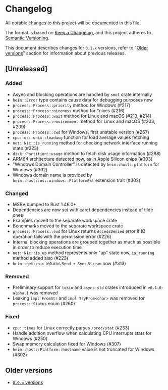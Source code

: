 # Changelog
All notable changes to this project will be documented in this file.

The format is based on [Keep a Changelog](https://keepachangelog.com/en/1.0.0/),
and this project adheres to [Semantic Versioning](https://semver.org/spec/v2.0.0.html).

This document describes changes for `0.1.x` versions,
refer to "[Older versions](#older-versions)" section
for information about previous releases.

## [Unreleased]

### Added

 * Async and blocking operations are handled by `smol` crate internally
 * `heim::Error` type contains cause data for debugging purposes now
 * `process::Process::priority` method for Windows (#217)
 * `process::Process::niceness` method for *nixes (#216)
 * `process::Process::wait` method for Linux and macOS (#213, #214)
 * `process::Process::environment` method for Linux and macOS (#208, #209)
 * `process::Process::cwd` for Windows, first unstable version (#267)
 * `cpu::os::unix::loadavg` function for load average values fetching
 * `net::Nic::is_running` method for checking network interface running state (#223)
 * `disk::Partition::usage` method to fetch disk usage information (#288)
 * ARM64 architecture detected now, as in Apple Silicon chips (#303)
 * "Windows Domain Controller" is detected by `heim::host::platform` for Windows (#302)
 * Windows domain name is provided by `heim::host::os::windows::PlatformExt` extension trait (#302)

### Changed

 * MSRV bumped to Rust 1.46.0+
 * Dependencies are now set with caret dependencies instead of tilde ones
 * Examples moved to the separate workspace crate
 * Benchmarks moved to the separate workspace crate
 * `process::Process::cwd` for Linux returns `AccessDenied` error if IO operation fails with the permission error (#226)
 * Internal blocking operations are grouped together as much as possible in order to reduce execution time
 * `net::Nic::is_up` method represents only "up" state now, `is_running` method added also (#223)
 * `heim::net::nic` returns `Send + Sync` `Stream` now (#313)

### Removed

 * Preliminary support for `tokio` and `async-std` crates introduced in `v0.1.0-alpha.1` was removed
 * Leaking `impl FromStr` and `impl TryFrom<char>` was removed for `process::Status` enum (#260)

### Fixed

 * `cpu::times` for Linux correctly parses `/proc/stat` (#233)
 * Handle addition overflow when calculating CPU interrupts stats for Windows (#250)
 * Swap memory calculation fixed for Windows (#307)
 * `heim::host::Platform::hostname` value is not truncated for Windows (#302)

## Older versions

 * [`0.0.x` versions](https://github.com/heim-rs/heim/blob/v0.0.10/CHANGELOG.md)
